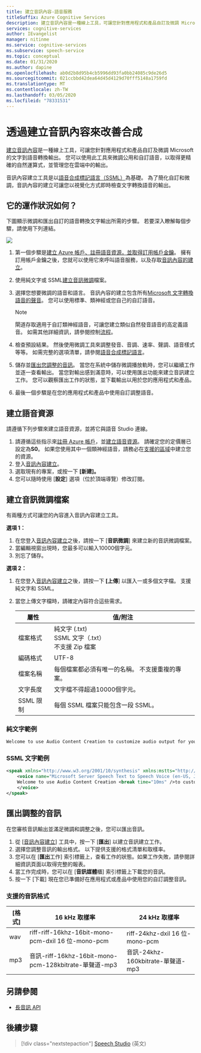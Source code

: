 ```yaml
---
title: 建立音訊內容-語音服務
titleSuffix: Azure Cognitive Services
description: 建立音訊內容是一種線上工具，可讓您針對應用程式和產品自訂及微調 Microsoft 的文字到語音轉換輸出。
services: cognitive-services
author: IEvangelist
manager: nitinme
ms.service: cognitive-services
ms.subservice: speech-service
ms.topic: conceptual
ms.date: 01/31/2020
ms.author: dapine
ms.openlocfilehash: ab0d2b8d95b4cb5996dd93fa0bb24085c9de26d5
ms.sourcegitcommit: 021ccbbd42dea64d45d4129d70fff5148a1759fd
ms.translationtype: MT
ms.contentlocale: zh-TW
ms.lasthandoff: 03/05/2020
ms.locfileid: "78331531"
---
```

# <a name="improve-synthesis-with-audio-content-creation"></a>透過建立音訊內容來改善合成

[建立音訊內容](https://aka.ms/audiocontentcreation)是一種線上工具，可讓您針對應用程式和產品自訂及微調 Microsoft 的文字到語音轉換輸出。 您可以使用此工具來微調公用和自訂語音，以取得更精確的自然運算式，並管理您在雲端中的輸出。

音訊內容建立工具是以[語音合成標記語言（SSML）](speech-synthesis-markup.md)為基礎。 為了簡化自訂和微調，音訊內容的建立可讓您以視覺化方式即時檢查文字轉換語音的輸出。

## <a name="how-does-it-work"></a>它的運作狀況如何？

下圖顯示微調和匯出自訂的語音轉換文字輸出所需的步驟。 若要深入瞭解每個步驟，請使用下列連結。

![](media/audio-content-creation/audio-content-creation-diagram.jpg)

1. 第一個步驟是[建立 Azure 帳戶、註冊語音資源，並取得訂用帳戶金鑰](#create-a-speech-resource)。 擁有訂用帳戶金鑰之後，您就可以使用它來呼叫語音服務，以及存取[音訊內容的建立](https://aka.ms/audiocontentcreation)。
2. 使用純文字或 SSML[建立音訊微調](#create-an-audio-tuning-file)檔案。
3. 選擇您想要微調的語音和語言。 音訊內容的建立包含所有[Microsoft 文字轉換語音的聲音](language-support.md#text-to-speech)。 您可以使用標準、類神經或您自己的自訂語音。
   >[!NOTE]
   > 閘道存取適用于自訂類神經語音，可讓您建立類似自然發音語音的高定義語音。 如需其他詳細資訊，請參閱控制[流程](https://aka.ms/ignite2019/speech/ethics)。

4. 檢查預設結果。 然後使用微調工具來調整發音、音調、速率、聲調、語音樣式等等。 如需完整的選項清單，請參閱[語音合成標記語言](speech-synthesis-markup.md)。
5. 儲存並[匯出您調整的音訊](#export-tuned-audio)。 當您在系統中儲存微調播放軌時，您可以繼續工作並逐一查看輸出。 當您對輸出感到滿意時，可以使用匯出功能來建立音訊建立工作。 您可以觀察匯出工作的狀態，並下載輸出以用於您的應用程式和產品。
6. 最後一個步驟是在您的應用程式和產品中使用自訂調整語音。

## <a name="create-a-speech-resource"></a>建立語音資源

請遵循下列步驟來建立語音資源，並將它與語音 Studio 連線。

1. 請遵循這些指示來[註冊 Azure 帳戶](get-started.md#new-resource)，並[建立語音資源](https://docs.microsoft.com/azure/cognitive-services/speech-service/get-started#create-the-resource)。 請確定您的定價層已設定為**S0**。 如果您使用其中一個類神經語音，請務必在[支援的區域](regions.md#standard-and-neural-voices)中建立您的資源。
2. 登入[音訊內容建立](https://aka.ms/audiocontentcreation)。
3. 選取現有的專案，或按一下 **[新建]。**
4. 您可以隨時使用 [**設定**] 選項（位於頂端導覽）修改訂閱。

## <a name="create-an-audio-tuning-file"></a>建立音訊微調檔案

有兩種方式可讓您的內容進入音訊內容建立工具。

**選項 1：**

1. 在您登入[音訊內容建立](https://aka.ms/audiocontentcreation)之後，請按一下 [**音訊微調**] 來建立新的音訊微調檔案。
2. 當編輯視窗出現時，您最多可以輸入10000個字元。
3. 別忘了儲存。

**選項 2：**

1. 在您登入[音訊內容建立](https://aka.ms/audiocontentcreation)之後，請按一下 **[上傳**] 以匯入一或多個文字檔。 支援純文字和 SSML。
2. 當您上傳文字檔時，請確定內容符合這些需求。

   | 屬性 | 值/附注 |
   |----------|---------------|
   | 檔案格式 | 純文字 (.txt)<br/> SSML 文字（.txt）<br/> 不支援 Zip 檔案 |
   | 編碼格式 | UTF-8 |
   | 檔案名稱 | 每個檔案都必須有唯一的名稱。 不支援重複的專案。 |
   | 文字長度 | 文字檔不得超過10000個字元。 |
   | SSML 限制 | 每個 SSML 檔案只能包含一段 SSML。 |

### <a name="plain-text-example"></a>純文字範例

```txt
Welcome to use Audio Content Creation to customize audio output for your products.
```

### <a name="ssml-text-example"></a>SSML 文字範例

```xml
<speak xmlns="http://www.w3.org/2001/10/synthesis" xmlns:mstts="http://www.w3.org/2001/mstts" version="1.0" xml:lang="en-US">
    <voice name="Microsoft Server Speech Text to Speech Voice (en-US, JessaNeural)">
    Welcome to use Audio Content Creation <break time="10ms" />to customize audio output for your products.
    </voice>
</speak>
```

## <a name="export-tuned-audio"></a>匯出調整的音訊

在您審核音訊輸出並滿足微調和調整之後，您可以匯出音訊。

1. 從 [[音訊內容建立](https://aka.ms/audiocontentcreation)] 工具中，按一下 [**匯出**] 以建立音訊建立工作。
2. 選擇您調整音訊的輸出格式。 以下提供支援的格式清單和取樣率。
3. 您可以在 [**匯出**工作] 索引標籤上，查看工作的狀態。如果工作失敗，請參閱詳細資訊頁面以取得完整的報表。
4. 當工作完成時，您可以在 [**音訊媒體**櫃] 索引標籤上下載您的音訊。
5. 按一下 [下載] 現在您已準備好在應用程式或產品中使用您的自訂調整音訊。

### <a name="supported-audio-formats"></a>支援的音訊格式

| [格式] | 16 kHz 取樣率 | 24 kHz 取樣率 |
|--------|--------------------|--------------------|
| wav | riff-riff-16khz-16bit-mono-pcm-dxil 16 位-mono-pcm | riff-24khz-dxil 16 位-mono-pcm |
| mp3 | 音訊-riff-16khz-16bit-mono-pcm-128kbitrate-單聲道-mp3 | 音訊-24khz-160kbitrate-單聲道-mp3 |

## <a name="see-also"></a>另請參閱

* [長音訊 API](https://aka.ms/long-audio-api)

## <a name="next-steps"></a>後續步驟

> [!div class="nextstepaction"]
> [Speech Studio](https://speech.microsoft.com) \(英文\)

